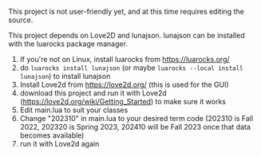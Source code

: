 This project is not user-friendly yet, and at this time requires editing the source.

This project depends on Love2D and lunajson.  lunajson can be installed with the luarocks package manager.

1. If you're not on Linux,
install luarocks from https://luarocks.org/
2. do `luarocks install lunajson`
(or maybe `luarocks --local install lunajson`)
to install lunajson
3. Install Love2d from https://love2d.org/
(this is used for the GUI)
4. download this project and run it with Love2d
(https://love2d.org/wiki/Getting_Started)
to make sure it works
5. Edit main.lua to suit your classes
6. Change "202310" in main.lua to your desired term code
(202310 is Fall 2022, 202320 is Spring 2023,
202410 will be Fall 2023 once that data becomes available)
7. run it with Love2d again
